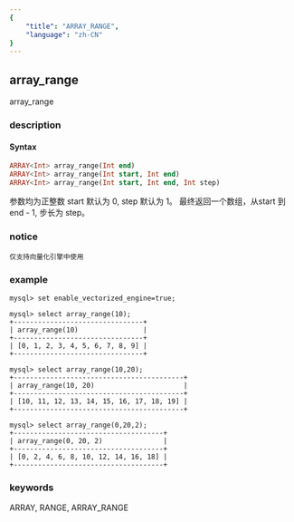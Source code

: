 ```yaml
---
{
    "title": "ARRAY_RANGE",
    "language": "zh-CN"
}
---
```


<!-- 
Licensed to the Apache Software Foundation (ASF) under one
or more contributor license agreements.  See the NOTICE file
distributed with this work for additional information
regarding copyright ownership.  The ASF licenses this file
to you under the Apache License, Version 2.0 (the
"License"); you may not use this file except in compliance
with the License.  You may obtain a copy of the License at

  http://www.apache.org/licenses/LICENSE-2.0

Unless required by applicable law or agreed to in writing,
software distributed under the License is distributed on an
"AS IS" BASIS, WITHOUT WARRANTIES OR CONDITIONS OF ANY
KIND, either express or implied.  See the License for the
specific language governing permissions and limitations
under the License.
-->

## array_range

<version since="1.2.0">

array_range

</version>

### description

#### Syntax

```sql
ARRAY<Int> array_range(Int end)
ARRAY<Int> array_range(Int start, Int end)
ARRAY<Int> array_range(Int start, Int end, Int step)
```
参数均为正整数 start 默认为 0, step 默认为 1。
最终返回一个数组，从start 到 end - 1, 步长为 step。

### notice

`仅支持向量化引擎中使用`

### example

```
mysql> set enable_vectorized_engine=true;

mysql> select array_range(10);
+--------------------------------+
| array_range(10)                |
+--------------------------------+
| [0, 1, 2, 3, 4, 5, 6, 7, 8, 9] |
+--------------------------------+

mysql> select array_range(10,20);
+------------------------------------------+
| array_range(10, 20)                      |
+------------------------------------------+
| [10, 11, 12, 13, 14, 15, 16, 17, 18, 19] |
+------------------------------------------+

mysql> select array_range(0,20,2);
+-------------------------------------+
| array_range(0, 20, 2)               |
+-------------------------------------+
| [0, 2, 4, 6, 8, 10, 12, 14, 16, 18] |
+-------------------------------------+
```

### keywords

ARRAY, RANGE, ARRAY_RANGE

